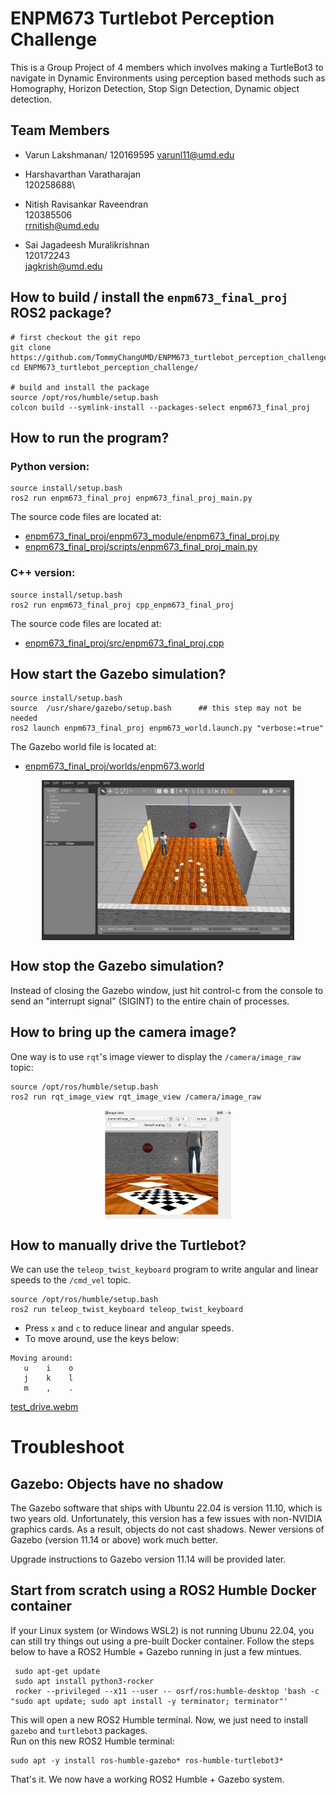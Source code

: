 
# ENPM673 Turtlebot Perception Challenge
This is a Group Project of 4 members which involves making a TurtleBot3 to navigate in Dynamic Environments using perception based methods such as Homography, Horizon Detection, Stop Sign Detection, Dynamic object detection.

## Team Members
- Varun Lakshmanan/
  120169595
  varunl11@umd.edu
  
- Harshavarthan Varatharajan\
  120258688\
  
- Nitish Ravisankar Raveendran\
  120385506\
  rrnitish@umd.edu
  
- Sai Jagadeesh Muralikrishnan\
  120172243\
  jagkrish@umd.edu

## How to build / install the `enpm673_final_proj` ROS2 package?

``` shell
# first checkout the git repo
git clone https://github.com/TommyChangUMD/ENPM673_turtlebot_perception_challenge.git
cd ENPM673_turtlebot_perception_challenge/

# build and install the package
source /opt/ros/humble/setup.bash 
colcon build --symlink-install --packages-select enpm673_final_proj
```

## How to run the program?
### Python version:

``` shell
source install/setup.bash
ros2 run enpm673_final_proj enpm673_final_proj_main.py 
```
The source code files are located at:
  - [enpm673_final_proj/enpm673_module/enpm673_final_proj.py](enpm673_final_proj/enpm673_module/enpm673_final_proj.py)
  - [enpm673_final_proj/scripts/enpm673_final_proj_main.py](enpm673_final_proj/scripts/enpm673_final_proj_main.py)

### C++ version:

``` shell
source install/setup.bash
ros2 run enpm673_final_proj cpp_enpm673_final_proj 
```
The source code files are located at: 
  - [enpm673_final_proj/src/enpm673_final_proj.cpp](enpm673_final_proj/src/enpm673_final_proj.cpp)

## How start the Gazebo simulation?
``` shell
source install/setup.bash
source  /usr/share/gazebo/setup.bash      ## this step may not be needed
ros2 launch enpm673_final_proj enpm673_world.launch.py "verbose:=true"
```
The Gazebo world file is located at:
  - [enpm673_final_proj/worlds/enpm673.world](enpm673_final_proj/worlds/enpm673.world)

[<img src=screenshots/gazebo.png
    width="80%" 
    style="display: block; margin: 0 auto"
    />](screenshots/gazebo.png)

## How stop the Gazebo simulation?
Instead of closing the Gazebo window, just hit control-c from the console to send an "interrupt signal" (SIGINT) to the entire chain of processes.

## How to bring up the camera image?
One way is to use `rqt`'s image viewer to display the `/camera/image_raw` topic:

``` shell
source /opt/ros/humble/setup.bash 
ros2 run rqt_image_view rqt_image_view /camera/image_raw
```

[<img src=screenshots/rqt_image_view.png
    width="40%" 
    style="display: block; margin: 0 auto"
    />](screenshots/rqt_image_view.png)


## How to manually drive the Turtlebot?
We can use the `teleop_twist_keyboard` program to write angular and linear speeds to the `/cmd_vel` topic.
``` shell
source /opt/ros/humble/setup.bash 
ros2 run teleop_twist_keyboard teleop_twist_keyboard 
```
- Press `x` and `c` to reduce linear and angular speeds.
- To move around, use the keys below:
```
Moving around:
   u    i    o
   j    k    l
   m    ,    .
```
[test_drive.webm](https://github.com/TommyChangUMD/ENPM673_turtlebot_perception_challenge/assets/114546517/a4fba8b3-2f71-4628-9336-015fc453e512)

# Troubleshoot
## Gazebo: Objects have no shadow

The Gazebo software that ships with Ubuntu 22.04 is version 11.10,
which is two years old. Unfortunately, this version has a few issues
with non-NVIDIA graphics cards. As a result, objects do not cast
shadows. Newer versions of Gazebo (version 11.14 or above) work much
better.

Upgrade instructions to Gazebo version 11.14 will be provided later.

## Start from scratch using a ROS2 Humble Docker container

If your Linux system (or Windows WSL2) is not running Ubunu 22.04, you can still try things out using a pre-built Docker container.
Follow the steps below to have a ROS2 Humble + Gazebo running in just a few mintues.
```shell
 sudo apt-get update
 sudo apt install python3-rocker
 rocker --privileged --x11 --user -- osrf/ros:humble-desktop 'bash -c "sudo apt update; sudo apt install -y terminator; terminator"'
```
This will open a new ROS2 Humble terminal.  Now, we just need to install `gazebo` and `turtlebot3` packages.  
Run on this new ROS2 Humble terminal:
```shell
sudo apt -y install ros-humble-gazebo* ros-humble-turtlebot3*
```
That's it.  We now have a working ROS2 Humble + Gazebo system. 
